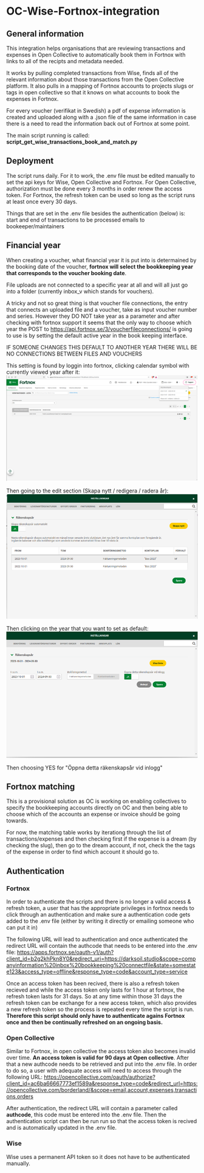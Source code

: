 # OC-Wise-Fortnox-integration

## General information
This integration helps organisations that are reviewing transactions and expenses in Open Collective to automatically book them in Fortnox with links to all of the recipts and metadata needed.

It works by pulling completed transactions from Wise, finds all of the relevant information about those transactions from the Open Collective platform. It also pulls in a mapping of Fortnox accounts to projects slugs or tags in open collective so that it knows on what accounts to book the expenses in Fortnox.

For every voucher (verifikat in Swedish) a pdf of expense information is created and uploaded along with a .json file of the same information in case there is a need to read the information back out of Fortnox at some point.

The main script running is called: **script_get_wise_transactions_book_and_match.py**


## Deployment
The script runs daily. For it to work, the .env file must be edited manually to set the api keys for Wise, Open Collective and Fortnox. For Open Collective, authorization must be done every 3 months in order renew the access token. For Fortnox, the refresh token can be used so long as the script runs at least once every 30 days. 

Things that are set in the .env file besides the authentication (below) is:
start and end of transactions to be processed
emails to bookeeper/maintainers


## Financial year
When creating a voucher, what financial year it is put into is determained by the booking date of the voucher, **fortnox will select the bookkeeping year that corresponds to the voucher booking date**.

File uploads are not connected to a specific year at all and will all just go into a folder (currently inbox_v which stands for vouchers).

A tricky and not so great thing is that voucher file connections, the entry that connects an uploaded file and a voucher, take as input voucher number and series. However they DO NOT take year as a parameter and after checking with fortnox support it seems that the only way to choose which year the POST to https://api.fortnox.se/3/voucherfileconnections/ is going to use is by setting the default active year in the book keeping interface. 

IF SOMEONE CHANGES THIS DEFAULT TO ANOTHER YEAR THERE WILL BE NO CONNECTIONS BETWEEN FILES AND VOUCHERS

This setting is found by loggin into fortnox, clicking calendar symbol with currently viewed year after it:
![calendar icon](https://raw.githubusercontent.com/zaunders/OC-Wise-Fortnox-integration/main/images/fortnox_calendar_year.png "click calendar")


Then going to the edit section (Skapa nytt / redigera / radera år):
![year picker](https://raw.githubusercontent.com/zaunders/OC-Wise-Fortnox-integration/main/images/year_settings.png "pick year")


Then clicking on the year that you want to set as default:
![select year](https://raw.githubusercontent.com/zaunders/OC-Wise-Fortnox-integration/main/images/yes_to_default.png "select default")

Then choosing YES for "Öppna detta räkenskapsår vid inlogg"




## Fortnox matching
This is a provisional solution as OC is working on enabling collectives to specify the bookkeeping accounts directly on OC and then being able to choose which of the accounts an expense or invoice should be going towards.

For now, the matching table works by iterationg through the list of transactions/expenses and then checking first if the expense is a dream (by checking the slug), then go to the dream account, if not, check the the tags of the expense in order to find which account it should go to. 

## Authentication

### Fortnox
In order to authenticate the scripts and there is no longer a valid access & refresh token, a user that has the appropriate privileges in fortnox needs to click through an authentication and make sure a authentication code gets added to the .env file (either by writing it directly or emailing someone who can put it in)

The following URL will lead to authentication and once authenticated the redirect URL will contain the authcode that needs to be entered into the .env file:
https://apps.fortnox.se/oauth-v1/auth?client_id=b2g2khPkn8Y0&redirect_uri=https://darksoil.studio&scope=companyinformation%20inbox%20bookkeeping%20connectfile&state=somestate123&access_type=offline&response_type=code&account_type=service

Once an access token has been recived, there is also a refresh token recieved and while the access token only lasts for 1 hour at fortnox, the refresh token lasts for 31 days. So at any time within those 31 days the refresh token can be exchange for a new access token, which also provides a new refresh token so the process is repeated every time the script is run. **Therefore this script should only have to authenticate agains Fortnox once and then be continually refreshed on an ongoing basis.**

### Open Collective
Similar to Fortnox, in open collective the access token also becomes invalid over time. **An access token is valid for 90 days at Open collective**. After that a new authcode needs to be retrieved and put into the .env file. In order to do so, a user with adequate access will need to access through the following URL:
https://opencollective.com/oauth/authorize?client_id=ac6ba66667773ef1589a&response_type=code&redirect_url=https://opencollective.com/borderland/&scope=email,account,expenses,transactions,orders

After authentication, the redirect URL will contain a parameter called **authcode**, this code must be entered into the .env file. Then the authentication script can then be run run so that the access token is recived and is automatically updated in the .env file.

### Wise
Wise uses a permanent API token so it does not have to be authenticated manually.
